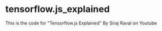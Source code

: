 # tensorflow.js_explained
This is the code for "Tensorflow.js Explained" By Siraj Raval on Youtube 
